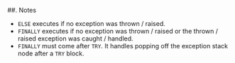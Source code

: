 ##. Notes
- `ELSE` executes if no exception was thrown / raised.
- `FINALLY` executes if no exception was thrown / raised or the thrown / raised exception was caught / handled.
- `FINALLY` must come after `TRY`. It handles popping off the exception stack node after a `TRY` block.